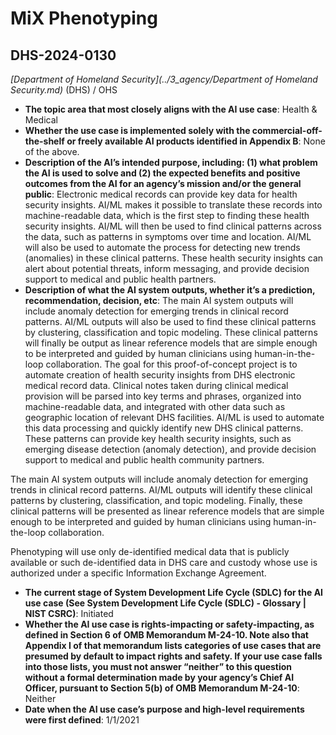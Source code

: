 # MiX Phenotyping
## DHS-2024-0130
_[Department of Homeland Security](../3_agency/Department of Homeland Security.md)_ (DHS) / OHS


+ **The topic area that most closely aligns with the AI use case**: Health & Medical
+ **Whether the use case is implemented solely with the commercial-off-the-shelf or freely available AI products identified in Appendix B**: None of the above.
+ **Description of the AI’s intended purpose, including: (1) what problem the AI is used to solve and (2) the expected benefits and positive outcomes from the AI for an agency’s mission and/or the general public**: Electronic medical records can provide key data for health security insights. AI/ML makes it possible to translate these records into machine-readable data, which is the first step to finding these health security insights. AI/ML will then be used to find clinical patterns across the data, such as patterns in symptoms over time and location. AI/ML will also be used to automate the process for detecting new trends (anomalies) in these clinical patterns. These health security insights can alert about potential threats, inform messaging, and provide decision support to medical and public health partners.
+ **Description of what the AI system outputs, whether it’s a prediction, recommendation, decision, etc**: The main AI system outputs will include anomaly detection for emerging trends in clinical record patterns. AI/ML outputs will also be used to find these clinical patterns by clustering, classification and topic modeling. These clinical patterns will finally be output as linear reference models that are simple enough to be interpreted and guided by human clinicians using human-in-the-loop collaboration.
The goal for this proof-of-concept project is to automate creation of health security insights from DHS electronic medical record data. Clinical notes taken during clinical medical provision will be parsed into key terms and phrases, organized into machine-readable data, and integrated with other data such as geographic location of relevant DHS facilities. AI/ML is used to automate this data processing and quickly identify new DHS clinical patterns. These patterns can provide key health security insights, such as emerging disease detection (anomaly detection), and provide decision support to medical and public health community partners. 

The main AI system outputs will include anomaly detection for emerging trends in clinical record patterns. AI/ML outputs will identify these clinical patterns by clustering, classification, and topic modeling. Finally, these clinical patterns will be presented as linear reference models that are simple enough to be interpreted and guided by human clinicians using human-in-the-loop collaboration. 

Phenotyping will use only de-identified medical data that is publicly available or such de-identified data in DHS care and custody whose use is authorized under a specific Information Exchange Agreement.  
+ **The current stage of System Development Life Cycle (SDLC) for the AI use case (See System Development Life Cycle (SDLC) - Glossary | NIST CSRC)**: Initiated
+ **Whether the AI use case is rights-impacting or safety-impacting, as defined in Section 6 of OMB Memorandum M-24-10. Note also that Appendix I of that memorandum lists categories of use cases that are presumed by default to impact rights and safety. If your use case falls into those lists, you must not answer “neither” to this question without a formal determination made by your agency’s Chief AI Officer, pursuant to Section 5(b) of OMB Memorandum M-24-10**: Neither
+ **Date when the AI use case’s purpose and high-level requirements were first defined**: 1/1/2021